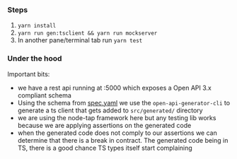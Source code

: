 ### Steps

1. `yarn install`
2. `yarn run gen:tsclient && yarn run mockserver`
3. In another pane/terminal tab run `yarn test`


### Under the hood

Important bits:

- we have a rest api running at :5000 which exposes a Open API 3.x compliant schema
- Using the schema from [spec.yaml](./spec.yaml) we use the `open-api-generator-cli` to generate a ts client that gets added to `src/generated/` directory
- we are using the node-tap framework here but any testing lib works because we are applying assertions on the generated code
- when the generated code does not comply to our assertions we can determine that there is a break in contract. The generated code being in TS, there is a good chance TS types itself start complaining